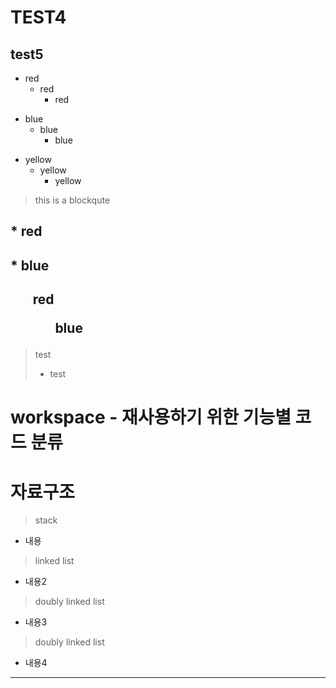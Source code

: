 # TEST4

## test5

* red
  * red
     * red
+ blue
    + blue
      + blue
- yellow
   - yellow
      - yellow
> this is a blockqute

## * red
## * blue

<h2> <ul>red
 <ul>
   blue
 </ul>
</ul> </h2>

> test
> * test

 workspace - 재사용하기 위한 기능별 코드 분류
 ==========================================
 
 # 자료구조
 
>stack <br>
- 내용
>linked list
- 내용2
>doubly linked list
- 내용3
>doubly linked list
- 내용4
 <hr />

